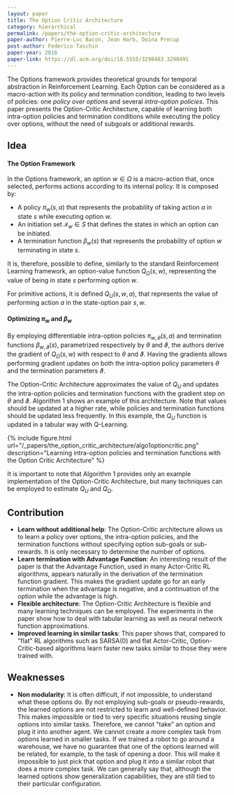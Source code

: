```yaml
---
layout: paper
title: The Option Critic Architecture
category: hierarchical
permalink: /papers/the-option-critic-architecture
paper-author: Pierre-Luc Bacon, Jean Harb, Doina Precup
post-author: Federico Taschin
paper-year: 2016
paper-link: https://dl.acm.org/doi/10.5555/3298483.3298491
---
```

<!--
Disclaimer and authorship:
This article is provided for free only for your personal informational and entertainment purposes. No commercial use of it is allowed.

Please note there might be mistakes. We would be grateful to receive (constructive) criticism if you spot any. You can reach us at: ai.campus.ai@gmail.com or directly open an issue on our github repo: https://github.com/CampusAI/CampusAI.github.io

If considering to use the text please cite the original author/s of the lecture/paper.
Furthermore, please acknowledge our work by adding a link to our website: https://campusai.github.io/ and citing our names: Oleguer Canal and Federico Taschin.
-->

The Options framework provides theoretical grounds for temporal abstraction in Reinforcement Learning.
Each Option can be considered as a macro-action with its policy and termination condition, leading
to two levels of policies: one *policy over options* and several *intra-option policies*. This paper
presents the Option-Critic Architecture, capable of learning both intra-option policies and termination
conditions while executing the policy over options, without the need of subgoals or additional rewards.

## Idea

#### The Option Framework
In the Options framework, an option $w \in \Omega$ is a macro-action that, once selected, performs actions
according to its internal policy. It is composed by:
- A policy $\pi_w(s, a)$ that represents the probability of taking action $a$ in state $s$ while
  executing option $w$.
- An initiation set $\mathcal{I}_w \in S$ that defines the states in which an option can be initiated.
- A termination function $\beta_w(s)$ that represents the probability of option $w$ terminating in
  state $s$.

It is, therefore, possible to define, similarly to the standard Reinforcement Learning framework, an
option-value function $Q_{\Omega}(s, w)$, representing the value of being in state $s$ performing
option $w$.

For primitive actions, it is defined $Q_U(s, w, a)$, that represents the value of performing action $a$
in the state-option pair $s, w$. 

#### Optimizing $\pi_w$ and $\beta_w$
By employing differentiable intra-option policies $\pi_{w, \theta}(s, a)$ and termination functions
$\beta_{w, \vartheta}(s)$, parametrized respectively by $\theta$ and $\vartheta$, the authors derive the
gradient of $Q_{\Omega}(s, w)$ with respect to $\theta$ and $\vartheta$. Having the gradients allows performing
gradient updates on both the intra-option policy parameters $\theta$ and the termination parameters $\vartheta$.

The Option-Critic Architecture approximates the value of $Q_U$ and updates the intra-option policies and
termination functions with the gradient step on $\theta$ and $\vartheta$. Algorithm 1 shows an example of
this architecture. Note that values should be updated at a higher rate, while policies and termination
functions should be updated less frequently. In this example, the $Q_U$ function is updated in a tabular
way with Q-Learning.

{% include figure.html url="/_papers/the_option_critic_architecture/algo1optioncritic.png"
description="Learning intra-option policies and termination functions with the Option Critic Architecture" %}

It is important to note that Algorithm 1 provides only an example implementation of the Option-Critic
Architecture, but many techniques can be employed to estimate $Q_U$ and $Q_{\Omega}$.

## Contribution
 - **Learn without additional help**: The Option-Critic architecture allows us to learn a policy over options,
   the intra-option policies, and the termination functions without specifying option sub-goals or
   sub-rewards. It is only necessary to determine the number of options.
 - **Learn termination with Advantage Function**: An interesting result of the paper is that the Advantage
   Function, used in many Actor-Critic RL algorithms, appears naturally in the derivation of the termination
   function gradient. This makes the gradient update go for an early termination when the advantage is negative,
   and a continuation of the option while the advantage is high.
 - **Flexible architecture**: The Option-Critic Architecture is flexible and many learning techniques can be
   employed. The experiments in the paper show how to deal with tabular learning as well as neural network
   function approximations.
 - **Improved learning in similar tasks**: This paper shows that, compared to "flat" RL algorithms such as SARSA(0)
   and flat Actor-Critic, Option-Critic-based algorithms learn faster new tasks similar to those they were trained
   with.

## Weaknesses
 - **Non modularity**: It is often difficult, if not impossible, to understand what these options do. By not
   employing sub-goals or pseudo-rewards, the learned options are not restricted to learn and well-defined behavior.
   This makes impossible or tied to very specific situations reusing single options into similar tasks. Therefore,
   we cannot "take" an option and plug it into another agent. We cannot create a more complex task from options
   learned in smaller tasks. If we trained a robot to go around a warehouse, we have no guarantee that
   one of the options learned will be related, for example, to the task of opening a door. This will make it impossible
   to just pick that option and plug it into a similar robot that does a more complex task. We can generally say that,
   although the learned options show generalization capabilities, they are still tied to their particular configuration.
